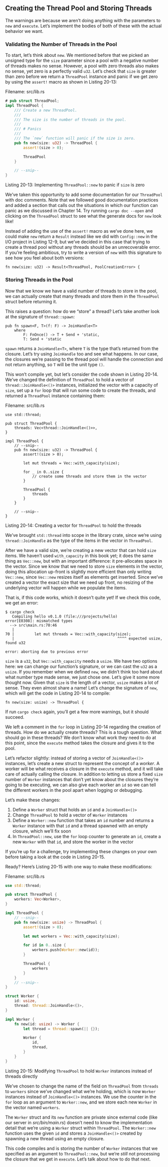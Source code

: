 ## Creating the Thread Pool and Storing Threads

The warnings are because we aren’t doing anything with the parameters to `new`
and `execute`. Let’s implement the bodies of both of these with the actual
behavior we want.

### Validating the Number of Threads in the Pool

To start, let’s think about `new`. We mentioned before that we picked an
unsigned type for the `size` parameter since a pool with a negative number of
threads makes no sense. However, a pool with zero threads also makes no sense,
yet zero is a perfectly valid `u32`. Let’s check that `size` is greater than
zero before we return a `ThreadPool` instance and panic if we get zero by using
the `assert!` macro as shown in Listing 20-13:

<span class="filename">Filename: src/lib.rs</span>

```rust
# pub struct ThreadPool;
impl ThreadPool {
    /// Create a new ThreadPool.
    ///
    /// The size is the number of threads in the pool.
    ///
    /// # Panics
    ///
    /// The `new` function will panic if the size is zero.
    pub fn new(size: u32) -> ThreadPool {
        assert!(size > 0);

        ThreadPool
    }

    // --snip--
}
```

<span class="caption">Listing 20-13: Implementing `ThreadPool::new` to panic if
`size` is zero</span>

We’ve taken this opportunity to add some documentation for our `ThreadPool`
with doc comments. Note that we followed good documentation practices and added
a section that calls out the situations in which our function can panic as we
discussed in Chapter 14. Try running `cargo doc --open` and clicking on the
`ThreadPool` struct to see what the generate docs for `new` look like!

Instead of adding the use of the `assert!` macro as we’ve done here, we could
make `new` return a `Result` instead like we did with `Config::new` in the I/O
project in Listing 12-9, but we’ve decided in this case that trying to create a
thread pool without any threads should be an unrecoverable error. If you’re
feeling ambitious, try to write a version of `new` with this signature to see
how you feel about both versions:

```rust,ignore
fn new(size: u32) -> Result<ThreadPool, PoolCreationError> {
```

### Storing Threads in the Pool

Now that we know we have a valid number of threads to store in the pool, we can
actually create that many threads and store them in the `ThreadPool` struct
before returning it.

This raises a question: how do we “store” a thread? Let’s take another look at
the signature of `thread::spawn`:

```rust,ignore
pub fn spawn<F, T>(f: F) -> JoinHandle<T>
    where
        F: FnOnce() -> T + Send + 'static,
        T: Send + 'static
```

`spawn` returns a `JoinHandle<T>`, where `T` is the type that’s returned from
the closure. Let’s try using `JoinHandle` too and see what happens. In our
case, the closures we’re passing to the thread pool will handle the connection
and not return anything, so `T` will be the unit type `()`.

This won’t compile yet, but let’s consider the code shown in Listing 20-14.
We’ve changed the definition of `ThreadPool` to hold a vector of
`thread::JoinHandle<()>` instances, initialized the vector with a capacity of
`size`, set up a `for` loop that will run some code to create the threads, and
returned a `ThreadPool` instance containing them:

<span class="filename">Filename: src/lib.rs</span>

```rust,ignore
use std::thread;

pub struct ThreadPool {
    threads: Vec<thread::JoinHandle<()>>,
}

impl ThreadPool {
    // --snip--
    pub fn new(size: u32) -> ThreadPool {
        assert!(size > 0);

        let mut threads = Vec::with_capacity(size);

        for _ in 0..size {
            // create some threads and store them in the vector
        }

        ThreadPool {
            threads
        }
    }

    // --snip--
}
```

<span class="caption">Listing 20-14: Creating a vector for `ThreadPool` to hold
the threads</span>

We’ve brought `std::thread` into scope in the library crate, since we’re using
`thread::JoinHandle` as the type of the items in the vector in `ThreadPool`.

After we have a valid size, we’re creating a new vector that can hold `size`
items. We haven’t used `with_capacity` in this book yet; it does the same thing
as `Vec::new`, but with an important difference: it pre-allocates space in the
vector. Since we know that we need to store `size` elements in the vector,
doing this allocation up-front is slightly more efficient than only writing
`Vec::new`, since `Vec::new` resizes itself as elements get inserted. Since
we’ve created a vector the exact size that we need up front, no resizing of the
underlying vector will happen while we populate the items.

That is, if this code works, which it doesn’t quite yet! If we check this code,
we get an error:

```text
$ cargo check
   Compiling hello v0.1.0 (file:///projects/hello)
error[E0308]: mismatched types
  --> src\main.rs:70:46
   |
70 |         let mut threads = Vec::with_capacity(size);
   |                                              ^^^^ expected usize, found u32

error: aborting due to previous error
```

`size` is a `u32`, but `Vec::with_capacity` needs a `usize`. We have two
options here: we can change our function’s signature, or we can cast the `u32`
as a `usize`. If you remember when we defined `new`, we didn’t think too hard
about what number type made sense, we just chose one. Let’s give it some more
thought now. Given that `size` is the length of a vector, `usize` makes a lot
of sense. They even almost share a name! Let’s change the signature of `new`,
which will get the code in Listing 20-14 to compile:

```rust,ignore
fn new(size: usize) -> ThreadPool {
```

If run `cargo check` again, you’ll get a few more warnings, but it should
succeed.

We left a comment in the `for` loop in Listing 20-14 regarding the creation of
threads. How do we actually create threads? This is a tough question. What
should go in these threads? We don’t know what work they need to do at this
point, since the `execute` method takes the closure and gives it to the pool.

Let’s refactor slightly: instead of storing a vector of `JoinHandle<()>`
instances, let’s create a new struct to represent the concept of a *worker*. A
worker will be what receives a closure in the `execute` method, and it will
take care of actually calling the closure. In addition to letting us store a
fixed `size` number of `Worker` instances that don’t yet know about the
closures they’re going to be executing, we can also give each worker an `id` so
we can tell the different workers in the pool apart when logging or debugging.

Let’s make these changes:

1. Define a `Worker` struct that holds an `id` and a `JoinHandle<()>`
2. Change `ThreadPool` to hold a vector of `Worker` instances
3. Define a `Worker::new` function that takes an `id` number and returns a
   `Worker` instance with that `id` and a thread spawned with an empty closure,
   which we’ll fix soon
4. In `ThreadPool::new`, use the `for` loop counter to generate an `id`, create
   a new `Worker` with that `id`, and store the worker in the vector

If you’re up for a challenge, try implementing these changes on your own before
taking a look at the code in Listing 20-15.

Ready? Here’s Listing 20-15 with one way to make these modifications:

<span class="filename">Filename: src/lib.rs</span>

```rust
use std::thread;

pub struct ThreadPool {
    workers: Vec<Worker>,
}

impl ThreadPool {
    // --snip--
    pub fn new(size: usize) -> ThreadPool {
        assert!(size > 0);

        let mut workers = Vec::with_capacity(size);

        for id in 0..size {
            workers.push(Worker::new(id));
        }

        ThreadPool {
            workers
        }
    }
    // --snip--
}

struct Worker {
    id: usize,
    thread: thread::JoinHandle<()>,
}

impl Worker {
    fn new(id: usize) -> Worker {
        let thread = thread::spawn(|| {});

        Worker {
            id,
            thread,
        }
    }
}
```

<span class="caption">Listing 20-15: Modifying `ThreadPool` to hold `Worker`
instances instead of threads directly</span>

We’ve chosen to change the name of the field on `ThreadPool` from `threads` to
`workers` since we’ve changed what we’re holding, which is now `Worker`
instances instead of `JoinHandle<()>` instances. We use the counter in the
`for` loop as an argument to `Worker::new`, and we store each new `Worker` in
the vector named `workers`.

The `Worker` struct and its `new` function are private since external code
(like our server in *src/bin/main.rs*) doesn’t need to know the implementation
detail that we’re using a `Worker` struct within `ThreadPool`. The
`Worker::new` function uses the given `id` and stores a `JoinHandle<()>`
created by spawning a new thread using an empty closure.

This code compiles and is storing the number of `Worker` instances that we
specified as an argument to `ThreadPool::new`, but we’re *still* not processing
the closure that we get in `execute`. Let’s talk about how to do that next.
